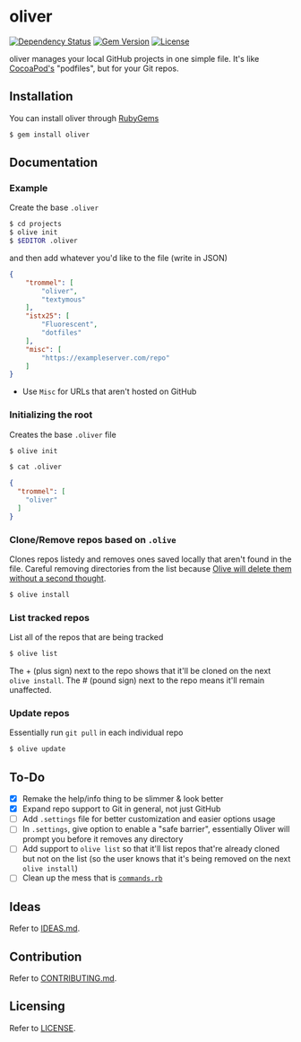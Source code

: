 oliver
======

[![Dependency Status](http://img.shields.io/gemnasium/trommel/oliver.svg)](https://gemnasium.com/trommel/oliver)
[![Gem Version](http://img.shields.io/gem/v/oliver.svg)](https://rubygems.org/gems/oliver)
[![License](http://img.shields.io/:license-mit-blue.svg)](http://trommel.mit-license.org)


oliver manages your local GitHub projects in one simple file. It's like
[CocoaPod's](http://cocoapods.org/) "podfiles", but for your Git repos.

Installation
------------

You can install oliver through [RubyGems](https://rubygems.org/gems/oliver)

```bash
$ gem install oliver
```

Documentation
----

### Example

Create the base `.oliver`

```bash
$ cd projects
$ olive init
$ $EDITOR .oliver
```
and then add whatever you'd like to the file (write in JSON)

```json
{
	"trommel": [
		"oliver",
		"textymous"
	],
	"istx25": [
		"Fluorescent",
		"dotfiles"
	],
	"misc": [
		"https://exampleserver.com/repo"
	]
}
```

- Use `Misc` for URLs that aren't hosted on GitHub

### Initializing the root

Creates the base `.oliver` file

```bash
$ olive init
```

```bash
$ cat .oliver
```

```json
{
  "trommel": [
    "oliver"
  ]
}
```

### Clone/Remove repos based on `.olive`

Clones repos listedy and
removes ones saved locally that aren't found
in the file. Careful removing directories from the list because
[Olive will delete them without a second thought](#to-do).

```bash
$ olive install
```

### List tracked repos

List all of the repos that are being tracked

```bash
$ olive list
```

The + (plus sign) next to the repo shows that it'll be cloned on the next
`olive install`. The # (pound sign) next to the repo
means it'll remain unaffected.

### Update repos

Essentially run `git pull` in each
individual repo

```bash
$ olive update
```

To-Do
-----

- [x] Remake the help/info thing to be slimmer & look better
- [x] Expand repo support to Git in general, not just GitHub
- [ ] Add `.settings` file for better customization and easier options usage
- [ ] In `.settings`, give option to enable a "safe barrier", essentially
Oliver will prompt you before it removes any directory
- [ ] Add support to `olive list` so that it'll list repos that're already cloned but not on the list (so the user knows that it's being removed on the next `olive install`)
- [ ] Clean up the mess that is [`commands.rb`](https://github.com/trommel/oliver/blob/cleanup/lib/oliver/commands.rb)

Ideas
-----
Refer to [IDEAS.md](IDEAS.md).

Contribution
------------
Refer to [CONTRIBUTING.md](CONTRIBUTING.md).

Licensing
---------
Refer to [LICENSE](LICENSE).
